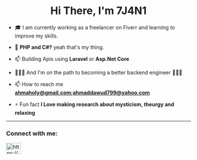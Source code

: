 <h1 align="center"> Hi There, I'm 7J4N1 <!--<img  src="https://raw.githubusercontent.com/ABSphreak/ABSphreak/master/gifs/Hi.gif" width="25px">--></h1>


- 🎓 I am currently working as a freelancer on Fiverr and learning to improve my skills.
- 💬 **PHP and C#?** yeah that's my thing.
- 📫 Building Apis using **Laravel** or **Asp.Net Core** 
- 🧙🏽‍♂️ And I'm on the path to becoming a better backend engineer 🧙🏽‍♂️

- 📫 How to reach me **ahmaholy@gmail.com;ahmaddawud799@yahoo.com**

- ⚡ Fun fact **I Love making research about mysticism, theurgy and relaxing**

<hr>

<h3 align="left">Connect with me:</h3>
<p align="left">
<a href="https://www.linkedin.com/in/aholy01/" target="blank"><img align="center" src="https://raw.githubusercontent.com/rahuldkjain/github-profile-readme-generator/master/src/images/icons/Social/linked-in-alt.svg" alt="https://www.linkedin.com/in/aholy01/" height="30" width="40" /></a>
</p>
